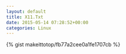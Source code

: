 ```yaml
---
layout: default                                                                                                              
title: X11.Txt                                                                                                                       
date: 2015-05-14 07:28:52+00:00                                                                                                                        
categories: Linux                                                                                                                
---                                                                                                                              
```


{% gist makeittotop/fb77a2cee0a1fe1707cb %}                                                                                                           

